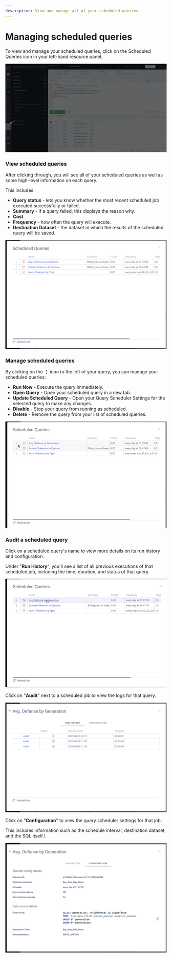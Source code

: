 ```yaml
---
description: View and manage all of your scheduled queries
---
```


# Managing scheduled queries

To view and manage your scheduled queries, click on the Scheduled Queries icon in your left-hand resource panel.

![](<../.gitbook/assets/image (80).png>)



### View scheduled queries

After clicking through, you will see all of your scheduled queries as well as some high-level information on each query.

This includes:&#x20;

* **Query status** - lets you know whether the most recent scheduled job executed successfully or failed.
* **Summary** - if a query failed, this displays the reason why.
* **Cost**
* **Frequency** - how often the query will execute.
* **Destination Dataset** - the dataset in which the results of the scheduled query will be saved.

![](<../.gitbook/assets/image (82).png>)

### Manage scheduled queries



By clicking on the **&vellip;** icon to the left of your query, you can manage your scheduled queries:

* **Run Now** - Execute the query immediately.
* **Open Query** - Open your scheduled query in a new tab.
* **Update Scheduled Query** - Open your Query Scheduler Settings for the selected query to make any changes.
* **Disable** - Stop your query from running as scheduled.
* **Delete** - Remove the query from your list of scheduled queries.

![](<../.gitbook/assets/CleanShot 2019-08-05 at 17.19.43.gif>)

### Audit a scheduled query

Click on a scheduled query's name to view more details on its run history and configuration.

Under "**Run History**", you'll see a list of all previous executions of that scheduled job, including the time, duration, and status of that query.

![](<../.gitbook/assets/CleanShot 2019-08-05 at 17.33.30 (1).gif>)

Click on "**Audit**" next to a scheduled job to view the logs for that query.

![](<../.gitbook/assets/image (83).png>)

Click on "**Configuration**" to view the query scheduler settings for that job.&#x20;

This includes information such as the schedule interval, destination dataset, and the SQL itself.\


![](<../.gitbook/assets/image (84).png>)
